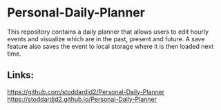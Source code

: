 # Personal-Daily-Planner
This repository contains a daily planner that allows users to edit hourly events and visualize which are in the past, present and future. A save feature also saves the event to local storage where it is then loaded next time.
## Links:
https://github.com/stoddardjd2/Personal-Daily-Planner
<br>
https://stoddardjd2.github.io/Personal-Daily-Planner
